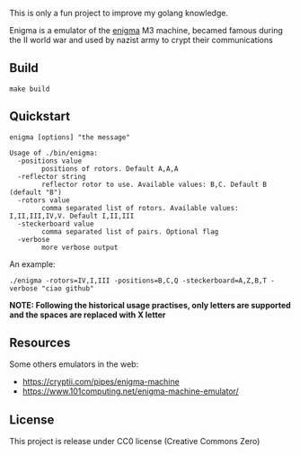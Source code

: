 This is only a fun project to improve my golang knowledge.

Enigma is a emulator of the [enigma](https://en.wikipedia.org/wiki/Enigma_machine) M3 machine, becamed famous during the II world war and used by nazist army to crypt
their communications

## Build

```
make build
```

## Quickstart

```
enigma [options] "the message"

Usage of ./bin/enigma:
  -positions value
    	positions of rotors. Default A,A,A
  -reflector string
    	reflector rotor to use. Available values: B,C. Default B (default "B")
  -rotors value
    	comma separated list of rotors. Available values: I,II,III,IV,V. Default I,II,III
  -steckerboard value
    	comma separated list of pairs. Optional flag
  -verbose
    	more verbose output

```

An example:

```
./enigma -rotors=IV,I,III -positions=B,C,Q -steckerboard=A,Z,B,T -verbose "ciao github"
```

**NOTE: Following the historical usage practises, only letters are supported and the spaces are replaced with X letter**

## Resources

Some others emulators in the web:
* https://cryptii.com/pipes/enigma-machine
* https://www.101computing.net/enigma-machine-emulator/

## License

This project is release under CC0 license (Creative Commons Zero)

